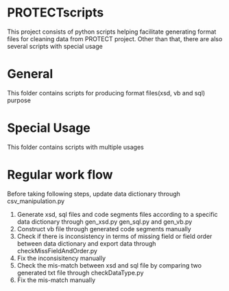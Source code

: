 # PROTECTscripts

This project consists of python scripts helping facilitate generating format files for cleaning data from PROTECT project. Other than that, there are also several scripts with special usage

# General
This folder contains scripts for producing format files(xsd, vb and sql) purpose

# Special Usage
This folder contains scripts with multiple usages

# Regular work flow
Before taking following steps, update data dictionary through csv_manipulation.py
1) Generate xsd, sql files and code segments files according to a specific data dictionary through gen_xsd.py gen_sql.py and gen_vb.py
2) Construct vb file through generated code segments manually
3) Check if there is inconsistency in terms of missing field or field order between data dictionary and export data through checkMissFieldAndOrder.py
4) Fix the inconsisitency manually
5) Check the mis-match between xsd and sql file by comparing two generated txt file through checkDataType.py
6) Fix the mis-match manually
